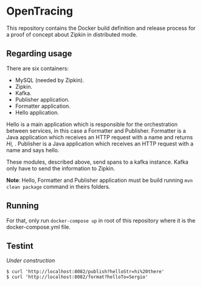 # OpenTracing

This repository contains the Docker build definition and release process for
a proof of concept about Zipkin in distributed mode.

## Regarding usage

There are six containers:

* MySQL (needed by Zipkin).
* Zipkin.
* Kafka.
* Publisher application.
* Formatter application.
* Hello application.

Hello is a main application which is responsible for the orchestration between
services, in this case a Formatter and Publisher. Formatter is a Java application
which receives an HTTP request with a name and returns _Hi, <name>_.
Publisher is a Java application which receives an HTTP request with a name and
says hello.

These modules, described above, send spans to a kafka instance. Kafka only have
to send the information to Zipkin.

**Note**: Hello, Formatter and Publisher application must be build running
`mvn clean package` command in theirs folders.

## Running

For that, only run `docker-compose up` in root of this repository where
it is the docker-compose.yml file.

## Testint

_Under construction_

```
$ curl 'http://localhost:8082/publish?helloStr=hi%20there'
$ curl 'http://localhost:8082/format?helloTo=Sergio'
```
